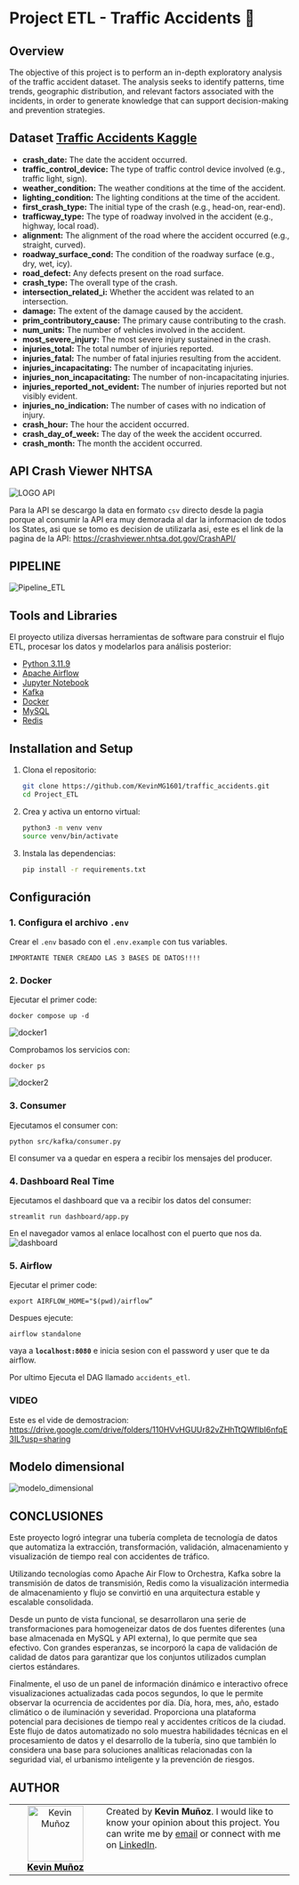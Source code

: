 # Project ETL - Traffic Accidents 🚗

## **Overview**
The objective of this project is to perform an in-depth exploratory analysis of the traffic accident dataset. The analysis seeks to identify patterns, time trends, geographic distribution, and relevant factors associated with the incidents, in order to generate knowledge that can support decision-making and prevention strategies.

## Dataset [Traffic Accidents Kaggle](https://www.kaggle.com/datasets/oktayrdeki/traffic-accidents)

* **crash_date:** The date the accident occurred.
* **traffic_control_device:** The type of traffic control device involved (e.g., traffic light, sign).
* **weather_condition:** The weather conditions at the time of the accident.
* **lighting_condition:** The lighting conditions at the time of the accident.
* **first_crash_type:** The initial type of the crash (e.g., head-on, rear-end).
* **trafficway_type:** The type of roadway involved in the accident (e.g., highway, local road).
* **alignment:** The alignment of the road where the accident occurred (e.g., straight, curved).
* **roadway_surface_cond:** The condition of the roadway surface (e.g., dry, wet, icy).
* **road_defect:** Any defects present on the road surface.
* **crash_type:** The overall type of the crash.
* **intersection_related_i:** Whether the accident was related to an intersection.
* **damage:** The extent of the damage caused by the accident.
* **prim_contributory_cause:** The primary cause contributing to the crash.
* **num_units:** The number of vehicles involved in the accident.
* **most_severe_injury:** The most severe injury sustained in the crash.
* **injuries_total:** The total number of injuries reported.
* **injuries_fatal:** The number of fatal injuries resulting from the accident.
* **injuries_incapacitating:** The number of incapacitating injuries.
* **injuries_non_incapacitating:** The number of non-incapacitating injuries.
* **injuries_reported_not_evident:** The number of injuries reported but not visibly evident.
* **injuries_no_indication:** The number of cases with no indication of injury.
* **crash_hour:** The hour the accident occurred.
* **crash_day_of_week:** The day of the week the accident occurred.
* **crash_month:** The month the accident occurred.

## **API Crash Viewer NHTSA**
![LOGO API](/assets/api.png)

Para la API se descargo la data en formato `csv` directo desde la pagia porque al consumir la API era muy demorada al dar la informacion de todos los States, asi que se tomo es decision de utilizarla asi, este es el link de la pagina de la API: https://crashviewer.nhtsa.dot.gov/CrashAPI/


## **PIPELINE**
![Pipeline_ETL](/assets/airflow.png "This is a pipeline")


## Tools and Libraries
El proyecto utiliza diversas herramientas de software para construir el flujo ETL, procesar los datos y modelarlos para análisis posterior:

* [Python 3.11.9](https://www.python.org/downloads/release/python-3119/)
* [Apache Airflow](https://airflow.apache.org/docs/apache-airflow/stable/index.html)
* [Jupyter Notebook](https://docs.jupyter.org/en/latest/)
* [Kafka](https://kafka.apache.org/documentation/)
* [Docker](https://docs.docker.com/)
* [MySQL](https://dev.mysql.com/downloads/installer/)
* [Redis](https://redis.io/docs/latest/)


## Installation and Setup
1. Clona el repositorio:
    ```bash
    git clone https://github.com/KevinMG1601/traffic_accidents.git
    cd Project_ETL
    ```

2. Crea y activa un entorno virtual:
    ```bash
    python3 -m venv venv
    source venv/bin/activate
    ```

3. Instala las dependencias:
    ```bash
    pip install -r requirements.txt

## Configuración

### 1. Configura el archivo `.env`
Crear el `.env` basado con el `.env.example` con tus variables.

`IMPORTANTE TENER CREADO LAS 3 BASES DE DATOS!!!!`

### 2. Docker  

Ejecutar el primer code:
```
docker compose up -d
```
![docker1](/assets/docker1.png)

Comprobamos los servicios con:
```
docker ps
```
![docker2](/assets/docker2.png)

### 3. Consumer

Ejecutamos el consumer con:
```
python src/kafka/consumer.py
```
El consumer va a quedar en espera a recibir los mensajes del producer.

### 4. Dashboard Real Time

Ejecutamos el dashboard que va a recibir los datos del consumer:
```
streamlit run dashboard/app.py
```
En el navegador vamos al enlace localhost con el puerto que nos da.
![dashboard](/assets/dash.png)

### 5. Airflow 

Ejecutar el primer code:
```
export AIRFLOW_HOME="$(pwd)/airflow”
```

Despues ejecute:
```
airflow standalone 
```
vaya a **`localhost:8080`** e inicia sesion con el password y user que te da airflow.

Por ultimo Ejecuta el DAG llamado `accidents_etl`.

### **VIDEO**
Este es el vide de demostracion: https://drive.google.com/drive/folders/110HVvHGUUr82vZHhTtQWflbI6nfqE3IL?usp=sharing


## Modelo dimensional

![modelo_dimensional](/assets/modelo_dimensional.png)

## **CONCLUSIONES**
Este proyecto logró integrar una tubería completa de tecnología de datos que automatiza la extracción, transformación, validación, almacenamiento y visualización de tiempo real con accidentes de tráfico. 

Utilizando tecnologías como Apache Air Flow to Orchestra, Kafka sobre la transmisión de datos de transmisión, Redis como la visualización intermedia de almacenamiento y flujo se convirtió en una arquitectura estable y escalable consolidada. 

Desde un punto de vista funcional, se desarrollaron una serie de transformaciones para homogeneizar datos de dos fuentes diferentes (una base almacenada en MySQL y API externa), lo que permite que sea efectivo. Con grandes esperanzas, se incorporó la capa de validación de calidad de datos para garantizar que los conjuntos utilizados cumplan ciertos estándares. 

Finalmente, el uso de un panel de información dinámico e interactivo ofrece visualizaciones actualizadas cada pocos segundos, lo que le permite observar la ocurrencia de accidentes por día. Día, hora, mes, año, estado climático o de iluminación y severidad. Proporciona una plataforma potencial para decisiones de tiempo real y accidentes críticos de la ciudad. Este flujo de datos automatizado no solo muestra habilidades técnicas en el procesamiento de datos y el desarrollo de la tubería, sino que también lo considera una base para soluciones analíticas relacionadas con la seguridad vial, el urbanismo inteligente y la prevención de riesgos.


## **AUTHOR**
<table style="border-collapse: collapse; border: none;">
  <tr>
    <td align="center" width="150" style="border: none;">
      <a href="https://github.com/KevinMG1601">
        <img src="https://avatars.githubusercontent.com/u/143461336?v=4" width="100px" alt="Kevin Muñoz"/><br />
        <span style="color: black; font-weight: bold;">Kevin Muñoz</span>
      </a>
    </td>
    <td style="border: none; vertical-align: top;">
      Created by <b>Kevin Muñoz</b>. I would like to know your opinion about this project. You can write me by <a href="mailto:kevin.andres2636@gmail.com">email</a> or connect with me on <a href="https://www.linkedin.com/in/kevin-mu%C3%B1oz-231b80303/">LinkedIn</a>.
    </td>
  </tr>
</table>

